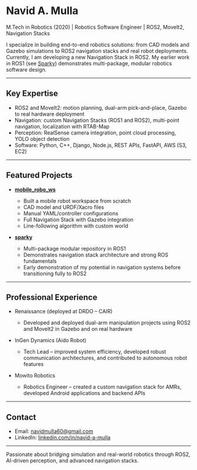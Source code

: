 # Navid A. Mulla  

M.Tech in Robotics (2020) | Robotics Software Engineer | ROS2, MoveIt2, Navigation Stacks  

I specialize in building end-to-end robotics solutions: from CAD models and Gazebo simulations to ROS2 navigation stacks and real robot deployments.  
Currently, I am developing a new Navigation Stack in ROS2. My earlier work in ROS1 (see [Sparky](https://github.com/navidmulla60/sparky)) demonstrates multi-package, modular robotics software design.  

---

## Key Expertise
- ROS2 and MoveIt2: motion planning, dual-arm pick-and-place, Gazebo to real hardware deployment  
- Navigation: custom Navigation Stacks (ROS1 and ROS2), multi-point navigation, localization with RTAB-Map  
- Perception: RealSense camera integration, point cloud processing, YOLO object detection  
- Software: Python, C++, Django, Node.js, REST APIs, FastAPI, AWS (S3, EC2)  

---

## Featured Projects
- [**mobile_robo_ws**](https://github.com/navidmulla60/mobile_robo_ws/tree/master/src)  
  - Built a mobile robot workspace from scratch  
  - CAD model and URDF/Xacro files  
  - Manual YAML/controller configurations  
  - Full Navigation Stack with Gazebo integration  
  - Line-following algorithm with custom world  

- [**sparky**](https://github.com/navidmulla60/sparky/tree/master/src)  
  - Multi-package modular repository in ROS1  
  - Demonstrates navigation stack architecture and strong ROS fundamentals  
  - Early demonstration of my potential in navigation systems before transitioning fully to ROS2  

---

## Professional Experience
- Renaissance (deployed at DRDO – CAIR)  
  - Developed and deployed dual-arm manipulation projects using ROS2 and MoveIt2 in Gazebo and on real hardware  

- InGen Dynamics (Aido Robot)  
  - Tech Lead – improved system efficiency, developed robust communication architectures, and contributed to autonomous robot features  

- Mowito Robotics  
  - Robotics Engineer – created a custom navigation stack for AMRs, developed Android applications and backend APIs  

---

## Contact
- Email: navidmulla60@gmail.com  
- LinkedIn: [linkedin.com/in/navid-a-mulla](https://www.linkedin.com/in/navid-a-mulla)  

---

Passionate about bridging simulation and real-world robotics through ROS2, AI-driven perception, and advanced navigation stacks.  
